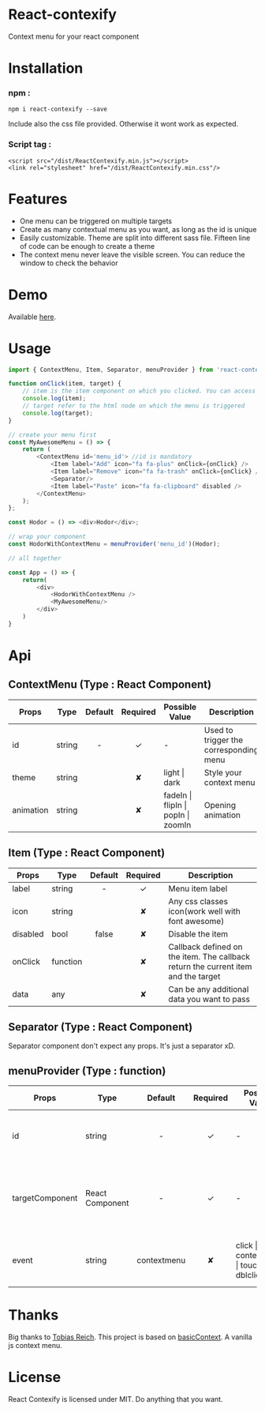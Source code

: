# React-contexify

Context menu for your react component

# Installation

### npm : 

```
npm i react-contexify --save
```
Include also the css file provided. Otherwise it wont work as expected.

### Script tag : 

``` 
<script src="/dist/ReactContexify.min.js"></script>
<link rel="stylesheet" href="/dist/ReactContexify.min.css"/>
``` 

# Features

- One menu can be triggered on multiple targets
- Create as many contextual menu as you want, as long as the id is unique
- Easily customizable. Theme are split into different sass file. Fifteen line of code can be enough to create a theme
- The context menu never leave the visible screen. You can reduce the window to check the behavior

# Demo

Available [here](https://sniphpet.github.io/react-contexify).

# Usage

```javascript
import { ContextMenu, Item, Separator, menuProvider } from 'react-contexify';

function onClick(item, target) {
    // item is the item component on which you clicked. You can access all the props
    console.log(item);
    // target refer to the html node on which the menu is triggered
    console.log(target);
}

// create your menu first
const MyAwesomeMenu = () => {
    return (
        <ContextMenu id='menu_id'> //id is mandatory
            <Item label="Add" icon="fa fa-plus" onClick={onClick} />
            <Item label="Remove" icon="fa fa-trash" onClick={onClick} />
            <Separator/>
            <Item label="Paste" icon="fa fa-clipboard" disabled />
        </ContextMenu>
    );
};

const Hodor = () => <div>Hodor</div>;

// wrap your component
const HodorWithContextMenu = menuProvider('menu_id')(Hodor);

// all together

const App = () => {
    return(
        <div>
            <HodorWithContextMenu />
            <MyAwesomeMenu/>
        </div>
    )
}
```

# Api

## ContextMenu (Type : React Component)

|Props    |Type   |Default|Required|Possible Value                                 |	Description|
|---------|-------|:-----:|:------:|-----------------------------------------------|------------|
|id       |	string|-      |	✓      | -                                             |Used to trigger the corresponding menu|
|theme    |	string|	      |	✘     |	light &#124; dark                              |Style your context menu    |
|animation|	string|	      |	✘     |	fadeIn &#124; flipIn &#124; popIn &#124; zoomIn|Opening animation|

## Item (Type : React Component)

|Props    |Type    |Default|Required|Description|
|---------|--------|:-----:|:------:|------------|
|label	  |string  |-	   |✓	    |Menu item label
|icon	  |string  |	   |✘	    |Any css classes icon(work well with font awesome)
|disabled |bool    |false  |✘	    |Disable the item
|onClick  |function|	   |✘	    |Callback defined on the item. The callback return the current item and the target
|data	  |any	   |       |✘	    |Can be any additional data you want to pass

## Separator (Type : React Component)

Separator component don't expect any props. It's just a separator xD.

## menuProvider (Type : function)

|Props    |Type    |Default|Required|Possible Value |Description|
|---------|--------|:-----:|:------:|------------|----|
|id	      |string|	-|	✓|	-|	Id used to map your component to a context menu
|targetComponent|React Component|	-|	✓|	-|	The component on which you want to add a context menu
|event|	string|	contextmenu|	✘|	click &#124; contextmenu &#124; touchend &#124; dblclick|	Event listener to trigger the context menu

# Thanks

Big thanks to [Tobias Reich](https://github.com/electerious). This project is based on [basicContext](https://github.com/electerious/basicContext). A vanilla js context menu.

# License

React Contexify is licensed under MIT. Do anything that you want.


